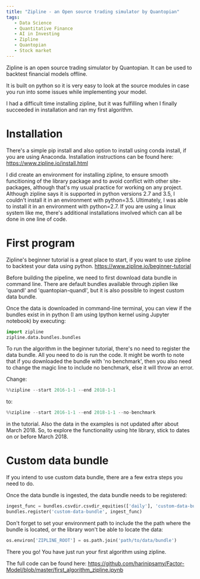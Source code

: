 ```yaml
---
title: "Zipline - an Open source trading simulator by Quantopian"
tags:
   - Data Science
   - Quantitative Finance
   - AI in Investing
   - Zipline
   - Quantopian
   - Stock market
---
```


Zipline is an open source trading simulator by Quantopian. It can be used to backtest financial models offline. 

It is built on python so it is very easy to look at the source modules in case you run into some issues while implementing your model. 
 
I had a difficult time installing zipline, but it was fulfilling when I finally succeeded in installation and ran my first algorithm. 

# Installation 

There's a simple pip install and also option to install using conda install, if you are using Anaconda. 
Installation instructions can be found here:
https://www.zipline.io/install.html

I did create an environment for installing zipline, to ensure smooth funcitioning of the library package and to avoid conflict with other site-packages, although that's my usual practice for working on any project. Although zipline says it is supported in python versions 2.7 and 3.5, I couldn't install it in an environment with python=3.5. Ultimately, I was able to install it in an environment with python=2.7. If you are using a linux system like me, there's additional installations involved which can all be done in one line of code.

# First program

Zipline's beginner tutorial is a great place to start, if you want to use zipline to backtest your data using python.
https://www.zipline.io/beginner-tutorial

Before building the pipeline, we need to first download data bundle in command line. There are default bundles available through ziplien like 'quandl' and 'quantopian-quandl', but it is also possible to ingest custom data bundle. 

Once the data is downloaded in command-line terminal, you can view if the bundles exist in in python (I am using Ipython kernel using Jupyter notebook) by executing:

```python
import zipline
zipline.data.bundles.bundles
```

To run the algorithm in the beginner tutorial, there's no need to register the data bundle. All you need to do is run the code. It might be worth to note that if you downloaded the bundle with 'no benchmark', then you also need to change the magic line to include no benchmark, else it will throw an error.

Change: 
```python 
%%zipline --start 2016-1-1 --end 2018-1-1
```

to:

```python 
%%zipline --start 2016-1-1 --end 2018-1-1 --no-benchmark
```

in the tutorial. Also the data in the examples is not updated after about March 2018. So, to explore the functionality using hte library, stick to dates on or before March 2018. 

# Custom data bundle

If you intend to use custom data bundle, there are a few extra steps you need to do.

Once the data bundle is ingested, the data bundle needs to be registered:
```python
ingest_func = bundles.csvdir.csvdir_equities(['daily'], 'custom-data-bundle')
bundles.register('custom-data-bundle', ingest_func)
```
Don't forget to set your environment path to include the the path where the bundle is located, or the library won't be able to locate the data:

```python 
os.environ['ZIPLINE_ROOT'] = os.path.join('path/to/data/bundle')
```


There you go! You have just run your first algorithm using zipline. 

The full code can be found here: https://github.com/harinipsamy/Factor-Model/blob/master/first_algorithm_zipline.ipynb
